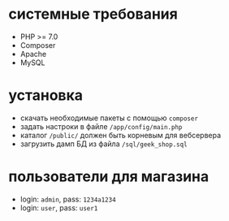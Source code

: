 # системные требования
- PHP >= 7.0
- Composer
- Apache
- MySQL

# установка
- скачать необходимые пакеты с помощью `composer`
- задать настроки в файле `/app/config/main.php`
- каталог `/public/` должен быть корневым для вебсервера
- загрузить дамп БД из файла `/sql/geek_shop.sql`

# пользователи для магазина
- login: `admin`, pass: `1234a1234`
- login: `user`, pass: `user1`

